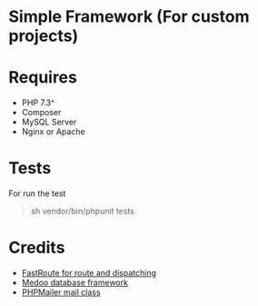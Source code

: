 # Simple Framework (For custom projects)

# Requires
- PHP 7.3^
- Composer
- MySQL Server
- Nginx or Apache

# Tests
For run the test 
> sh vendor/bin/phpunit tests 

# Credits
- [FastRoute for route and dispatching](https://github.com/nikic/FastRoute)
- [Medoo database framework](https://github.com/catfan/Medoo)
- [PHPMailer mail class](https://github.com/PHPMailer/PHPMailer)